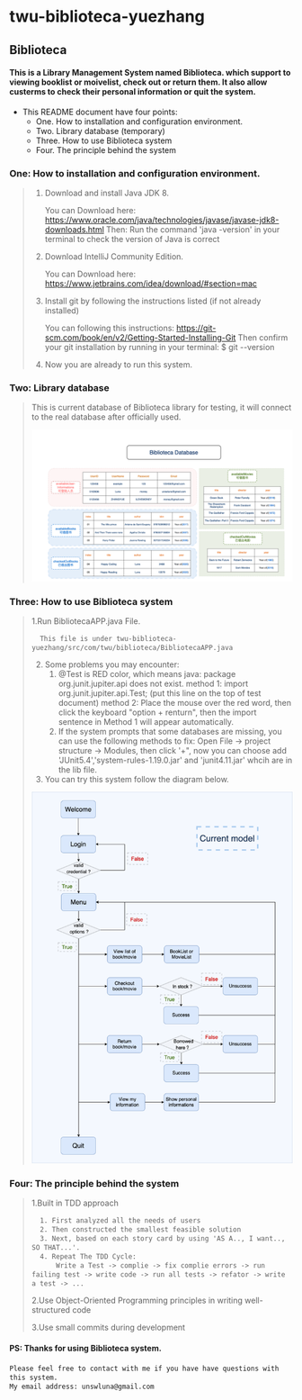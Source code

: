 # twu-biblioteca-yuezhang

## Biblioteca

#### This is a Library Management System named Biblioteca. which support to viewing booklist or moivelist, check out  or return them. It also allow custerms to check their personal information or quit the system.

   

* This README document have four points:
	+ One. How to installation and configuration environment.
	+ Two. Library database (temporary)
	+ Three. How to use Biblioteca system
	+ Four. The principle behind the system

### One:	How to installation and configuration environment.
> 1. Download and install Java JDK 8.
> 
>	 	You	can Download here: https://www.oracle.com/java/technologies/javase/javase-jdk8-downloads.html
>		Then:  Run the command 'java -version' in your terminal to check the version of Java is correct
>	2. Download IntelliJ Community Edition.
> 
>		You can Download here: https://www.jetbrains.com/idea/download/#section=mac
>	3. Install git by following the instructions listed (if not already installed)
>
>		You can following this instructions: https://git-scm.com/book/en/v2/Getting-Started-Installing-Git
>		Then confirm your git installation by running in your terminal: $ git --version
>	4. Now you are already to run this system.

### Two:	Library database
> This is current database of Biblioteca library for testing, it will connect to the real database after officially used.
> 
> ![picture](https://github.com/LunaTW/twu-biblioteca-yuezhang/blob/master/Readme_source/Biblioteca%20Database.png?raw=true)

### Three:	How to use Biblioteca system
> 	1.Run BibliotecaAPP.java File.
>
>		This file is under twu-biblioteca-yuezhang/src/com/twu/biblioteca/BibliotecaAPP.java
>	2. Some problems you may encounter:
>		1. @Test is RED color, which means java: package org.junit.jupiter.api does not exist.
>			method 1: import org.junit.jupiter.api.Test;	(put this line on the top of test document)
>			method 2: Place the mouse over the red word, then click the keyboard "option + renturn", then the import sentence in Method 1 will appear automatically.
>		2. If the system prompts that some databases are missing, you can use the following methods to fix:
			Open File -> project structure -> Modules, then click '+", now you can choose add 'JUnit5.4','system-rules-1.19.0.jar' and 'junit4.11.jar' whcih are in the lib file.
>	2. You can try this system follow the diagram below.
>
>![picture-w150](https://github.com/LunaTW/twu-biblioteca-yuezhang/blob/master/Readme_source/Diagram.png?raw=true?)

### Four:	The principle behind the system
>	1.Built in TDD approach
>
>		1. First analyzed all the needs of users
>		2. Then constructed the smallest feasible solution
>		3. Next, based on each story card by using 'AS A.., I want.., SO THAT...'. 
>		4. Repeat The TDD Cycle:	
>			Write a Test -> complie -> fix complie errors -> run failing test -> write code -> run all tests -> refator -> write a test -> ...
>	2.Use Object-Oriented Programming principles in writing well-structured code
>
>	3.Use small commits during development


#### PS: Thanks for using Biblioteca system. 
	Please feel free to contact with me if you have have questions with this system. 
	My email address: unswluna@gmail.com
